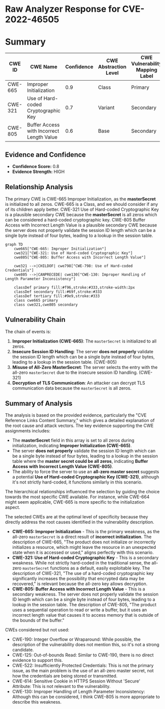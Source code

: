 # Raw Analyzer Response for CVE-2022-46505

# Summary
| CWE ID | CWE Name | Confidence | CWE Abstraction Level | CWE Vulnerability Mapping Label | CWE-Vulnerability Mapping Notes |
|---|---|---|---|---|---|
| CWE-665 | Improper Initialization | 0.9 | Class | Primary | Allowed-with-Review |
| CWE-321 | Use of Hard-coded Cryptographic Key | 0.7 | Variant | Secondary | Allowed |
| CWE-805 | Buffer Access with Incorrect Length Value | 0.6 | Base | Secondary | Allowed |

## Evidence and Confidence

*   **Confidence Score:** 0.8
*   **Evidence Strength:** HIGH

## Relationship Analysis
The primary CWE is CWE-665 Improper Initialization, as the **masterSecret** is initialized to all zeros. CWE-665 is a Class, and we should consider if any of its children apply better.
CWE-321 Use of Hard-coded Cryptographic Key is a plausible secondary CWE because the **masterSecret** is all zeros which can be considered a hard-coded cryptographic key.
CWE-805 Buffer Access with Incorrect Length Value is a plausible secondary CWE because the server does not properly validate the session ID length which can be a single byte instead of four bytes, leading to a lookup in the session table.

```mermaid
graph TD
    cwe665["CWE-665: Improper Initialization"]
    cwe321["CWE-321: Use of Hard-coded Cryptographic Key"]
    cwe805["CWE-805: Buffer Access with Incorrect Length Value"]
    
    cwe321 -->|CHILDOF| cwe798["CWE-798: Use of Hard-coded Credentials"]
    cwe805 -->|CANPRECEDE| cwe130["CWE-130: Improper Handling of Length Parameter Inconsistency"]
    
    classDef primary fill:#f96,stroke:#333,stroke-width:2px
    classDef secondary fill:#69f,stroke:#333
    classDef tertiary fill:#9e9,stroke:#333
    class cwe665 primary
    class cwe321,cwe805 secondary
```

## Vulnerability Chain
The chain of events is:
1.  **Improper Initialization (CWE-665)**: The `masterSecret` is initialized to all zeros.
2.  **Insecure Session ID Handling**: The server **does not properly** validate the session ID length which can be a single byte instead of four bytes, leading to a lookup in the session table. (CWE-805)
3.  **Misuse of All-Zero MasterSecret**: The server selects the entry with the all-zero `masterSecret` due to the insecure session ID handling. (CWE-321)
4.  **Decryption of TLS Communication**: An attacker can decrypt TLS communication data because the `masterSecret` is all zeros.

## Summary of Analysis
The analysis is based on the provided evidence, particularly the "CVE Reference Links Content Summary," which gives a detailed explanation of the root cause and attack vectors. The key evidence supporting the CWE assignments includes:

*   The **masterSecret** field in this array is set to all zeros during initialization, indicating **Improper Initialization (CWE-665)**.
*   The server **does not properly** validate the session ID length which can be a single byte instead of four bytes, leading to a lookup in the session table where the **master secret could be all zeros**, indicating **Buffer Access with Incorrect Length Value (CWE-805)**.
*   The ability to force the server to use an **all-zero master secret** suggests a potential **Use of Hard-coded Cryptographic Key (CWE-321)**, although it's not strictly hard-coded, it functions similarly in this scenario.

The hierarchical relationships influenced the selection by guiding the choice towards the most specific CWE available. For instance, while CWE-664 might seem applicable, CWE-665 is more specific to the initialization aspect.

The selected CWEs are at the optimal level of specificity because they directly address the root causes identified in the vulnerability description.

*   **CWE-665: Improper Initialization** - This is the primary weakness, as the all-zero `masterSecret` is a direct result of **incorrect initialization**. The description of CWE-665, "The product does not initialize or incorrectly initializes a resource, which might leave the resource in an unexpected state when it is accessed or used," aligns perfectly with this scenario.
*   **CWE-321: Use of Hard-coded Cryptographic Key** - This is a secondary weakness. While not strictly hard-coded in the traditional sense, the all-zero `masterSecret` functions as a default, easily exploitable key. The description of CWE-321, "The use of a hard-coded cryptographic key significantly increases the possibility that encrypted data may be recovered," is relevant because the all-zero key allows decryption.
*   **CWE-805: Buffer Access with Incorrect Length Value** - This is a secondary weakness. The server does not properly validate the session ID length which can be a single byte instead of four bytes, leading to a lookup in the session table. The description of CWE-805, "The product uses a sequential operation to read or write a buffer, but it uses an incorrect length value that causes it to access memory that is outside of the bounds of the buffer."

CWEs considered but not used:

*   CWE-190: Integer Overflow or Wraparound: While possible, the description of the vulnerability does not mention this, so it's not a strong candidate.
*   CWE-125: Out-of-bounds Read: Similar to CWE-190, there is no direct evidence to support this.
*   CWE-522: Insufficiently Protected Credentials: This is not the primary issue, as the main problem is the use of an all-zero master secret, not how the credentials are being stored or transmitted.
*   CWE-614: Sensitive Cookie in HTTPS Session Without 'Secure' Attribute: This is not relevant to the vulnerability.
*   CWE-130: Improper Handling of Length Parameter Inconsistency: Although this can be considered, I think CWE-805 is more appropriate to describe this weakness.
